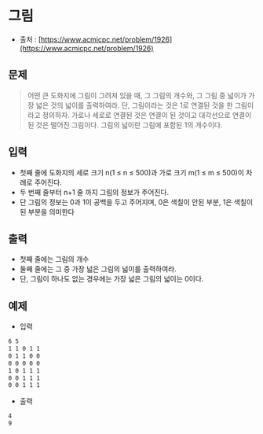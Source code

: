 # 그림

- 출처 : [https://www.acmicpc.net/problem/1926](https://www.acmicpc.net/problem/1926)

## 문제

> 어떤 큰 도화지에 그림이 그려져 있을 때, 그 그림의 개수와, 그 그림 중 넓이가 가장 넓은 것의 넓이를 출력하여라. 단, 그림이라는 것은 1로 연결된 것을 한 그림이라고 정의하자. 가로나 세로로 연결된 것은 연결이 된 것이고 대각선으로 연결이 된 것은 떨어진 그림이다. 그림의 넓이란 그림에 포함된 1의 개수이다.

## 입력

- 첫째 줄에 도화지의 세로 크기 n(1 ≤ n ≤ 500)과 가로 크기 m(1 ≤ m ≤ 500)이 차례로 주어진다.
- 두 번째 줄부터 n+1 줄 까지 그림의 정보가 주어진다.
- 단 그림의 정보는 0과 1이 공백을 두고 주어지며, 0은 색칠이 안된 부분, 1은 색칠이 된 부분을 의미한다

## 출력

- 첫째 줄에는 그림의 개수
- 둘째 줄에는 그 중 가장 넓은 그림의 넓이를 출력하여라.
- 단, 그림이 하나도 없는 경우에는 가장 넓은 그림의 넓이는 0이다.

## 예제

- 입력

```cmd
6 5
1 1 0 1 1
0 1 1 0 0
0 0 0 0 0
1 0 1 1 1
0 0 1 1 1
0 0 1 1 1
```

- 출력

```cmd
4
9
```
